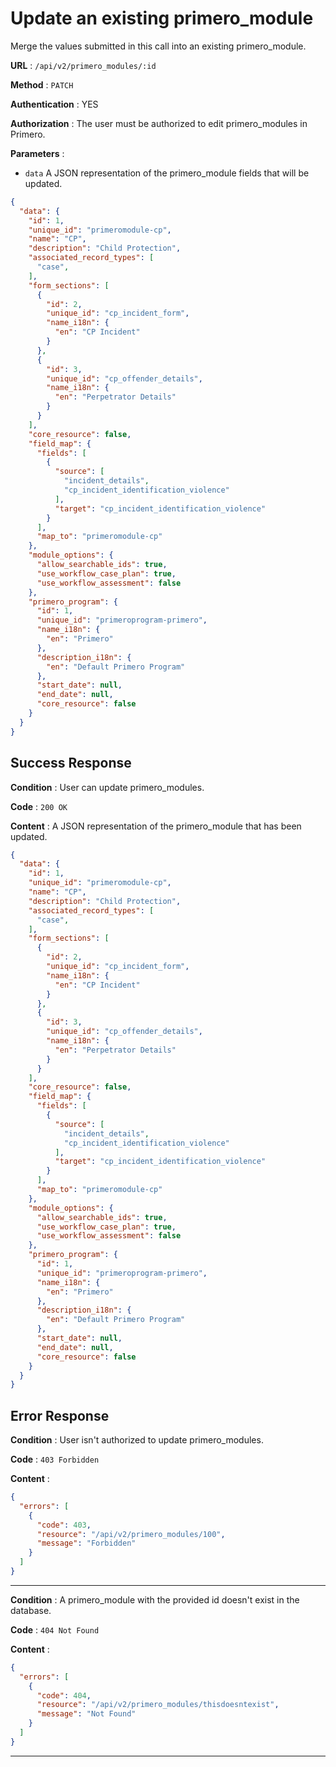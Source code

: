 # Update an existing primero_module

Merge the values submitted in this call into an existing primero_module.

**URL** : `/api/v2/primero_modules/:id`

**Method** : `PATCH`

**Authentication** : YES

**Authorization** : The user must be authorized to edit primero_modules in Primero.

**Parameters** :

* `data` A JSON representation of the primero_module fields that will be updated.

```json
{
  "data": {
    "id": 1,
    "unique_id": "primeromodule-cp",
    "name": "CP",
    "description": "Child Protection",
    "associated_record_types": [
      "case",
    ],
    "form_sections": [
      {
        "id": 2,
        "unique_id": "cp_incident_form",
        "name_i18n": {
          "en": "CP Incident"
        }
      },
      {
        "id": 3,
        "unique_id": "cp_offender_details",
        "name_i18n": {
          "en": "Perpetrator Details"
        }
      }
    ],
    "core_resource": false,
    "field_map": {
      "fields": [
        {
          "source": [
            "incident_details",
            "cp_incident_identification_violence"
          ],
          "target": "cp_incident_identification_violence"
        }
      ],
      "map_to": "primeromodule-cp"
    },
    "module_options": {
      "allow_searchable_ids": true,
      "use_workflow_case_plan": true,
      "use_workflow_assessment": false
    },
    "primero_program": {
      "id": 1,
      "unique_id": "primeroprogram-primero",
      "name_i18n": {
        "en": "Primero"
      },
      "description_i18n": {
        "en": "Default Primero Program"
      },
      "start_date": null,
      "end_date": null,
      "core_resource": false
    }
  }
}
```

## Success Response

**Condition** : User can update primero_modules.

**Code** : `200 OK`

**Content** : A JSON representation of the primero_module that has been updated.

```json
{
  "data": {
    "id": 1,
    "unique_id": "primeromodule-cp",
    "name": "CP",
    "description": "Child Protection",
    "associated_record_types": [
      "case",
    ],
    "form_sections": [
      {
        "id": 2,
        "unique_id": "cp_incident_form",
        "name_i18n": {
          "en": "CP Incident"
        }
      },
      {
        "id": 3,
        "unique_id": "cp_offender_details",
        "name_i18n": {
          "en": "Perpetrator Details"
        }
      }
    ],
    "core_resource": false,
    "field_map": {
      "fields": [
        {
          "source": [
            "incident_details",
            "cp_incident_identification_violence"
          ],
          "target": "cp_incident_identification_violence"
        }
      ],
      "map_to": "primeromodule-cp"
    },
    "module_options": {
      "allow_searchable_ids": true,
      "use_workflow_case_plan": true,
      "use_workflow_assessment": false
    },
    "primero_program": {
      "id": 1,
      "unique_id": "primeroprogram-primero",
      "name_i18n": {
        "en": "Primero"
      },
      "description_i18n": {
        "en": "Default Primero Program"
      },
      "start_date": null,
      "end_date": null,
      "core_resource": false
    }
  }
}
```

## Error Response

**Condition** : User isn't authorized to update primero_modules.

**Code** : `403 Forbidden`

**Content** :

```json
{
  "errors": [
    {
      "code": 403,
      "resource": "/api/v2/primero_modules/100",
      "message": "Forbidden"
    }
  ]
}
```

---

**Condition** : A primero_module with the provided id doesn't exist in the database.

**Code** : `404 Not Found`

**Content** :

```json
{
  "errors": [
    {
      "code": 404,
      "resource": "/api/v2/primero_modules/thisdoesntexist",
      "message": "Not Found"
    }
  ]
}
```

---